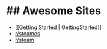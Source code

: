# ## Awesome Sites
- [[Getting Started | GettingStarted]]
- [r/steamos](http://reddit.com/r/steamos)
- [r/steam](http://reddit.com/r/steam)